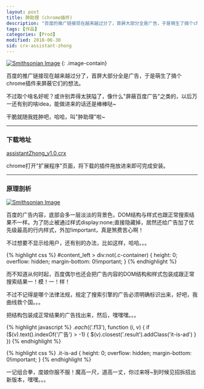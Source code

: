 ```yaml
---
layout: post
title: 肿助理 (chrome插件)
description: "百度的推广链接现在越来越过分了，首屏大部分全是广告，于是萌生了搞个chrome插件来屏蔽它们的想法。"
tags: [作品]
categories: [Prod]
modified: 2018-06-30
sid: crx-assistant-zhong
---
```


[![Smithsonian Image](//yorry.cn/up/link/crx/assistant-zhong_logo.png)](//yorry.cn/up/link/crx/assistant-zhong_logo.png)
{: .image-contain}

百度的推广链接现在越来越过分了，首屏大部分全是广告，于是萌生了搞个chrome插件来屏蔽它们的想法。

不过取个啥名好呢？或许别弄得太狭隘了，像什么"屏蔽百度广告"之类的，以后万一还有别的啥idea，能做进来的话还是棒棒哒~

干脆就随我姓肿吧，哈哈，叫"肿助理"啦~

---

### 下载地址
[assistantZhong_v1.0.crx](//yorry.cn/up/link/crx/assistantZhong_v1.0.crx)

chrome打开"扩展程序"页面，将下载的插件拖放进来即可完成安装。

<!--more-->

---

### 原理剖析

[![Smithsonian Image](//yorry.cn/up/link/crx/crx-assistant-zhong-1.png)](//yorry.cn/up/link/crx/crx-assistant-zhong-1.png)

百度的广告内容，底部会多一层淡淡的背景色，DOM结构与样式也跟正常搜索结果不一样。为了防止被通过样式display:none;直接隐藏掉，居然还给广告加了优先级最高的行内样式，外加!important，真是煞费苦心啊！

不过想要不显示给用户，还有别的办法，比如这样，哈哈。。。

{% highlight css %}
#content_left > div:not(.c-container) {
    height: 0;
    overflow: hidden;
    margin-bottom: 0!important;
}
{% endhighlight %}

而不知道从何时起，百度偶尔也还会把广告内容的DOM结构和样式包装成跟正常搜索结果一！模！一！样！

不过不记得是哪个法律法规，规定了搜索引擎的广告必须明确标识出来，好吧，我曲线救个国。。。

把结构包装成正常结果的广告找出来，然后，嘿嘿嘿。。。

{% highlight javascript %}
$.each($('.f13'), function (i, v) {
  if ($(v).text().indexOf('广告') > -1) {
    $(v).closest('.result').addClass('it-is-ad')
  }
})
{% endhighlight %}

{% highlight css %}
.it-is-ad {
    height: 0;
    overflow: hidden;
    margin-bottom: 0!important;
}
{% endhighlight %}

一记组合拳，度娘你服不服！魔高一尺，道高一丈，你过来呀~到时候见招拆招出新版本，嘿嘿。。。